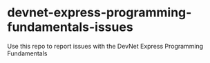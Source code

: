 # devnet-express-programming-fundamentals-issues
Use this repo to report issues with the DevNet Express Programming Fundamentals 
